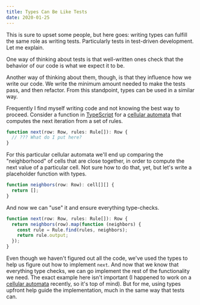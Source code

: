 ```yaml
---
title: Types Can Be Like Tests
date: 2020-01-25
---
```


This is sure to upset some people, but here goes: writing types can fulfill the same role as writing tests. Particularly tests in test-driven development. Let me explain.

One way of thinking about tests is that well-written ones check that the behavior of our code is what we expect it to be.

Another way of thinking about them, though, is that they influence how we write our code. We write the minimum amount needed to make the tests pass, and then refactor. From this standpoint, types can be used in a similar way.

Frequently I find myself writing code and not knowing the best way to proceed. Consider a function in [TypeScript](https://www.typescriptlang.org/) for a [cellular automata](https://github.com/ahuth/automata) that computes the next iteration from a set of rules.

```ts
function next(row: Row, rules: Rule[]): Row {
  // ??? What do I put here?
}
```

For this particular cellular automata we'll end up comparing the "neighborhood" of cells that are close together, in order to compute the next value of a particular cell. Not sure how to do that, yet, but let's write a placeholder function with types.

```ts
function neighbors(row: Row): cell[][] {
  return [];
}
```

And now we can "use" it and ensure everything type-checks.

```ts
function next(row: Row, rules: Rule[]): Row {
  return neighbors(row).map(function (neighbors) {
    const rule = Rule.find(rules, neighbors);
    return rule.output;
  });
}
```

Even though we haven't figured out all the code, we've used the types to help us figure out how to implement `next`. And now that we know that everything type checks, we can go implement the rest of the functionality we need. The exact example here isn't important (I happened to work on a [cellular automata](https://ahuth.github.io/automata/) recently, so it's top of mind). But for me, using types upfront help guide the implementation, much in the same way that tests can.
